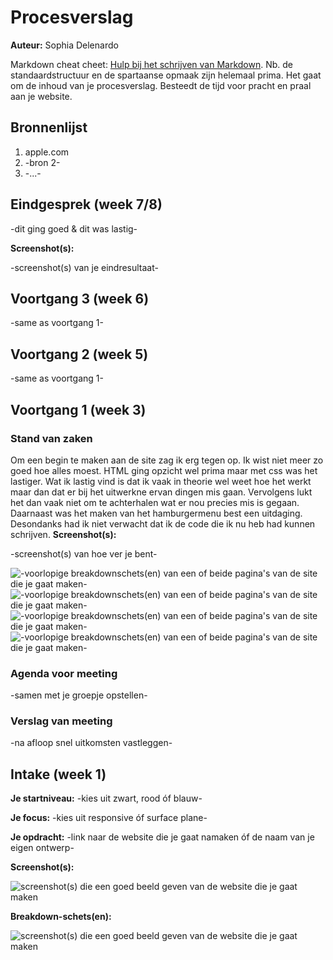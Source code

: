 # Procesverslag
**Auteur:** Sophia Delenardo

Markdown cheat cheet: [Hulp bij het schrijven van Markdown](https://github.com/adam-p/markdown-here/wiki/Markdown-Cheatsheet). Nb. de standaardstructuur en de spartaanse opmaak zijn helemaal prima. Het gaat om de inhoud van je procesverslag. Besteedt de tijd voor pracht en praal aan je website.



## Bronnenlijst
1. apple.com
2. -bron 2-
3. -...-



## Eindgesprek (week 7/8)

-dit ging goed & dit was lastig-

**Screenshot(s):**

-screenshot(s) van je eindresultaat-



## Voortgang 3 (week 6)

-same as voortgang 1-



## Voortgang 2 (week 5)

-same as voortgang 1-



## Voortgang 1 (week 3)

### Stand van zaken

Om een begin te maken aan de site zag ik erg tegen op.
Ik wist niet meer zo goed hoe alles moest. HTML ging opzicht wel prima maar met css was het lastiger. Wat ik lastig vind is dat ik vaak in theorie wel weet hoe het werkt maar dan dat er bij het uitwerkne ervan dingen mis gaan. Vervolgens lukt het dan vaak niet om te achterhalen wat er nou precies mis is gegaan. Daarnaast was het maken van het hamburgermenu best een uitdaging.
Desondanks had ik niet verwacht dat ik de code die ik nu heb had kunnen schrijven.
**Screenshot(s):**

-screenshot(s) van hoe ver je bent-

![-voorlopige breakdownschets(en) van een of beide pagina's van de site die je gaat maken-](images/schermafbeelding1.jpg)
![-voorlopige breakdownschets(en) van een of beide pagina's van de site die je gaat maken-](images/schermafbeelding2.png)
![-voorlopige breakdownschets(en) van een of beide pagina's van de site die je gaat maken-](images/schermafbeelding3.png)
![-voorlopige breakdownschets(en) van een of beide pagina's van de site die je gaat maken-](images/schermafbeelding4.png)
### Agenda voor meeting

-samen met je groepje opstellen-

### Verslag van meeting

-na afloop snel uitkomsten vastleggen-



## Intake (week 1)

**Je startniveau:** -kies uit zwart, rood óf blauw-

**Je focus:** -kies uit responsive óf surface plane-

**Je opdracht:** -link naar de website die je gaat namaken óf de naam van je eigen ontwerp-

**Screenshot(s):**

![screenshot(s) die een goed beeld geven van de website die je gaat maken](images/Breakdown_schets_pagina_1.svg)

**Breakdown-schets(en):**

![screenshot(s) die een goed beeld geven van de website die je gaat maken](images/Breakdown_schets_pagina_1.svg)
